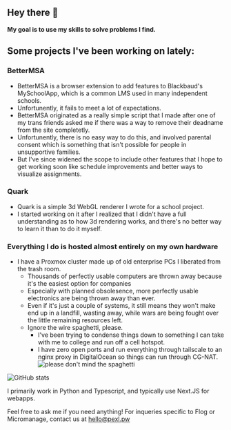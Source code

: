 ## Hey there 👋
**My goal is to use my skills to solve problems I find.**

## Some projects I've been working on lately:

### BetterMSA
* BetterMSA is a browser extension to add features to Blackbaud's MySchoolApp, which is a common LMS used in many independent schools.
* Unfortunently, it fails to meet a lot of expectations.
* BetterMSA originated as a really simple script that I made after one of my trans friends asked me if there was a way to remove their deadname from the site completetly.
* Unfortunently, there is no easy way to do this, and involved parental consent which is something that isn't possible for people in unsupportive families.
* But I've since widened the scope to include other features that I hope to get working soon like schedule improvements and better ways to visualize assignments.

### Quark
* Quark is a simple 3d WebGL renderer I wrote for a school project.
* I started working on it after I realized that I didn't have a full understanding as to how 3d rendering works, and there's no better way to learn it than to do it myself.

### Everything I do is hosted almost entirely on my own hardware
* I have a Proxmox cluster made up of old enterprise PCs I liberated from the trash room.
  * Thousands of perfectly usable computers are thrown away because it's the easiest option for companies
  * Especially with planned obsolesence, more perfectly usable electronics are being thrown away than ever.
  * Even if it's just a couple of systems, it still means they won't make end up in a landfill, wasting away, while wars are being fought over the little remaining resources left.
  * Ignore the wire spaghetti, please.
    * I've been trying to condense things down to something I can take with me to college and run off a cell hotspot.
    * I have zero open ports and run everything through tailscale to an nginx proxy in DigitalOcean so things can run through CG-NAT.
 ![please don't mind the spaghetti](https://github.com/liemeldert/liemeldert/assets/45272685/759e4551-cec0-48b3-9713-d34a4912383a)




![GitHub stats](https://github-readme-stats.vercel.app/api?username=liemeldert&count_private=true&show_icons=true&theme=tokyonight)

I primarily work in Python and Typescript, and typically use Next.JS for webapps.

Feel free to ask me if you need anything!
For inqueries specific to Flog or Micromanage, contact us at hello@pexl.pw
